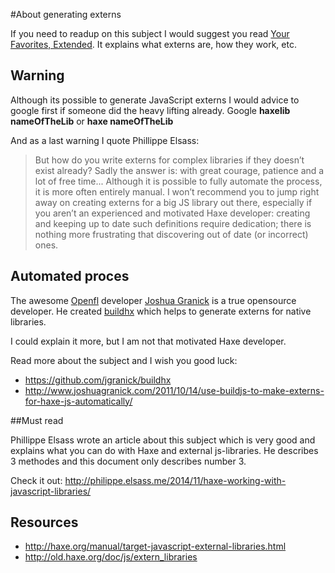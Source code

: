 #About generating externs

If you need to readup on this subject I would suggest you read [Your Favorites, Extended](../haxejs/externs.md).
It explains what externs are, how they work, etc.


## Warning

Although its possible to generate JavaScript externs I would advice to google first if someone did the heavy lifting already. Google **haxelib nameOfTheLib** or **haxe nameOfTheLib**

And as a last warning I quote Phillippe Elsass:

>But how do you write externs for complex libraries if they doesn’t exist already? Sadly the answer is: with great courage, patience and a lot of free time... Although it is possible to fully automate the process, it is more often entirely manual.
>I won’t recommend you to jump right away on creating externs for a big JS library out there, especially if you aren’t an experienced and motivated Haxe developer: creating and keeping up to date such definitions require dedication; there is nothing more frustrating that discovering out of date (or incorrect) ones.


## Automated proces

The awesome [Openfl](http://www.openfl.org/) developer [Joshua Granick](http://www.joshuagranick.com) is a true opensource developer. He created [buildhx](https://github.com/jgranick/buildhx) which helps to generate externs for native libraries.

I could explain it more, but I am not that motivated Haxe developer.

Read more about the subject and I wish you good luck:

* <https://github.com/jgranick/buildhx>
* <http://www.joshuagranick.com/2011/10/14/use-buildjs-to-make-externs-for-haxe-js-automatically/>


##Must read

Phillippe Elsass wrote an article about this subject which is very good and explains what you can do with Haxe and external js-libraries.
He describes 3 methodes and this document only describes number 3.

Check it out: <http://philippe.elsass.me/2014/11/haxe-working-with-javascript-libraries/>


## Resources

* <http://haxe.org/manual/target-javascript-external-libraries.html>
* <http://old.haxe.org/doc/js/extern_libraries>
